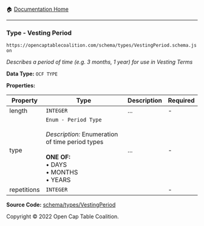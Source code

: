 :house: [Documentation Home](/README.md)

---

### Type - Vesting Period

`https://opencaptablecoalition.com/schema/types/VestingPeriod.schema.json`

_Describes a period of time (e.g. 3 months, 1 year) for use in Vesting Terms_

**Data Type:** `OCF TYPE`

**Properties:**

| Property    | Type                                                                                                                                                     | Description | Required |
| ----------- | -------------------------------------------------------------------------------------------------------------------------------------------------------- | ----------- | -------- |
| length      | `INTEGER`                                                                                                                                                | ...         | -        |
| type        | `Enum - Period Type`</br></br>_Description:_ Enumeration of time period types</br></br>**ONE OF:** </br>&bull; DAYS </br>&bull; MONTHS </br>&bull; YEARS | ...         | -        |
| repetitions | `INTEGER`                                                                                                                                                |             | -        |

**Source Code:** [schema/types/VestingPeriod](/schema/types/VestingPeriod.schema.json)

Copyright © 2022 Open Cap Table Coalition.
